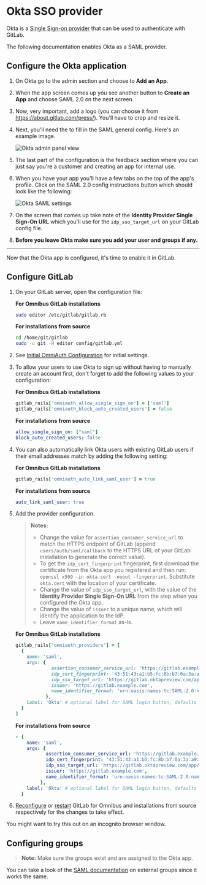 # Okta SSO provider

Okta is a [Single Sign-on provider][okta-sso] that can be used to authenticate
with GitLab.

The following documentation enables Okta as a SAML provider.

## Configure the Okta application

1. On Okta go to the admin section and choose to **Add an App**.
1. When the app screen comes up you see another button to **Create an App** and
   choose SAML 2.0 on the next screen.
1. Now, very important, add a logo
   (you can choose it from <https://about.gitlab.com/press/>). You'll have to
   crop and resize it.
1. Next, you'll need the to fill in the SAML general config. Here's an example
   image.

    ![Okta admin panel view](img/okta_admin_panel.png)

1. The last part of the configuration is the feedback section where you can
   just say you're a customer and creating an app for internal use.
1. When you have your app you'll have a few tabs on the top of the app's
   profile. Click on the SAML 2.0 config instructions button which should
   look like the following:

    ![Okta SAML settings](img/okta_saml_settings.png)

1. On the screen that comes up take note of the
   **Identity Provider Single Sign-On URL** which you'll use for the
   `idp_sso_target_url` on your GitLab config file.

1. **Before you leave Okta make sure you add your user and groups if any.**

---

Now that the Okta app is configured, it's time to enable it in GitLab.

## Configure GitLab

1.  On your GitLab server, open the configuration file:

    **For Omnibus GitLab installations**

    ```sh
    sudo editor /etc/gitlab/gitlab.rb
    ```

    **For installations from source**

    ```sh
    cd /home/git/gitlab
    sudo -u git -H editor config/gitlab.yml
    ```

1.  See [Initial OmniAuth Configuration](../../integration/omniauth.md#initial-omniauth-configuration)
    for initial settings.

1.  To allow your users to use Okta to sign up without having to manually create
    an account first, don't forget to add the following values to your
    configuration:

    **For Omnibus GitLab installations**

    ```ruby
    gitlab_rails['omniauth_allow_single_sign_on'] = ['saml']
    gitlab_rails['omniauth_block_auto_created_users'] = false
    ```

    **For installations from source**

    ```yaml
    allow_single_sign_on: ["saml"]
    block_auto_created_users: false
    ```

1.  You can also automatically link Okta users with existing GitLab users if
    their email addresses match by adding the following setting:

    **For Omnibus GitLab installations**

    ```ruby
    gitlab_rails['omniauth_auto_link_saml_user'] = true
    ```

    **For installations from source**

    ```yaml
    auto_link_saml_user: true
    ```

1.  Add the provider configuration.

      >**Notes:**
      >- Change the value for `assertion_consumer_service_url` to match the HTTPS endpoint
         of GitLab (append `users/auth/saml/callback` to the HTTPS URL of your GitLab
         installation to generate the correct value).
      >- To get the `idp_cert_fingerprint` fingerprint, first download the
         certificate from the Okta app you registered and then run:
         `openssl x509 -in okta.cert -noout -fingerprint`. Substitute `okta.cert`
         with the location of your certificate.
      >- Change the value of `idp_sso_target_url`, with the value of the
         **Identity Provider Single Sign-On URL** from the step when you
         configured the Okta app.
      >- Change the value of `issuer` to a unique name, which will identify the application
         to the IdP.
      >- Leave `name_identifier_format` as-is.

    **For Omnibus GitLab installations**

    ```ruby
    gitlab_rails['omniauth_providers'] = [
      {
        name: 'saml',
        args: {
                 assertion_consumer_service_url: 'https://gitlab.example.com/users/auth/saml/callback',
                 idp_cert_fingerprint: '43:51:43:a1:b5:fc:8b:b7:0a:3a:a9:b1:0f:66:73:a8',
                 idp_sso_target_url: 'https://gitlab.oktapreview.com/app/gitlabdev773716_gitlabsaml_1/exk8odl81tBrjpD4B0h7/sso/saml',
                 issuer: 'https://gitlab.example.com',
                 name_identifier_format: 'urn:oasis:names:tc:SAML:2.0:nameid-format:transient'
               },
        label: 'Okta' # optional label for SAML login button, defaults to "Saml"
      }
    ]
    ```

    **For installations from source**

    ```yaml
    - {
        name: 'saml',
        args: {
               assertion_consumer_service_url: 'https://gitlab.example.com/users/auth/saml/callback',
               idp_cert_fingerprint: '43:51:43:a1:b5:fc:8b:b7:0a:3a:a9:b1:0f:66:73:a8',
               idp_sso_target_url: 'https://gitlab.oktapreview.com/app/gitlabdev773716_gitlabsaml_1/exk8odl81tBrjpD4B0h7/sso/saml',
               issuer: 'https://gitlab.example.com',
               name_identifier_format: 'urn:oasis:names:tc:SAML:2.0:nameid-format:transient'
             },
        label: 'Okta' # optional label for SAML login button, defaults to "Saml"
      }
    ```


1. [Reconfigure][reconf] or [restart] GitLab for Omnibus and installations
   from source respectively for the changes to take effect.

You might want to try this out on an incognito browser window.

## Configuring groups

>**Note:**
Make sure the groups exist and are assigned to the Okta app.

You can take a look of the [SAML documentation][saml] on external groups since
it works the same.

[okta-sso]: https://www.okta.com/products/single-sign-on/
[saml]: ../../integration/saml.md#external-groups
[reconf]: ../restart_gitlab.md#omnibus-gitlab-reconfigure
[restart]: ../restart_gitlab.md#installations-from-source

